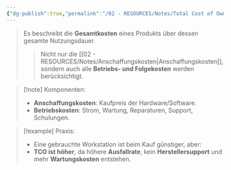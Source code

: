 ```yaml
---
{"dg-publish":true,"permalink":"/02 - RESOURCES/Notes/Total Cost of Ownership/","tags":["BWL","GFN/prüfungsrelevant/AP1/vorbereitung"],"noteIcon":"","updated":"2025-03-19T09:47:44.000+01:00"}
---
```


>Es beschreibt die **Gesamtkosten** eines Produkts über dessen gesamte Nutzungsdauer.
> 
>> Nicht nur die [[02 - RESOURCES/Notes/Anschaffungskosten\|Anschaffungskosten]], sondern auch alle **Betriebs- und Folgekosten** werden berücksichtigt.

> [!note] Komponenten:
> 
> - **Anschaffungskosten**: Kaufpreis der Hardware/Software.
> - **Betriebskosten**: Strom, Wartung, Reparaturen, Support, Schulungen.

> [!example] Praxis:
> 
> - Eine gebrauchte Workstation ist beim Kauf günstiger, aber:
> - **TCO ist höher**, da höhere **Ausfallrate**, kein **Herstellersupport** und mehr **Wartungskosten** entstehen.
